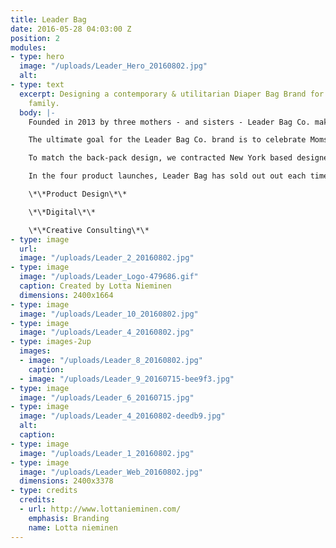 ```yaml
---
title: Leader Bag
date: 2016-05-28 04:03:00 Z
position: 2
modules:
- type: hero
  image: "/uploads/Leader_Hero_20160802.jpg"
  alt: 
- type: text
  excerpt: Designing a contemporary & utilitarian Diaper Bag Brand for the modern
    family.
  body: |-
    Founded in 2013 by three mothers - and sisters - Leader Bag Co. makes premium diaper bags for the modern family. Paradise was engaged to design the diaper bag itself, and since then has evolved as Leader’s creative consultant. In addition to two phases of product design and production, we’ve worked with Leader bag on their product strategy and product offering, managed their branding process and solidified an overarching creative direction, and revamped their website to include e-commerce.

    The ultimate goal for the Leader Bag Co. brand is to celebrate Moms and Dads, and to ease and facilitate the shared role of parenting. The bag design needed to reflect this. The inside of the bag was designed for function: pockets of different sizes, mesh elastic holders, water-repellent & wipe-clean fabrics and a pouch insert to hold a changing a Leader Bag changing mat & diapers. On the outside, the backpack is designed to be contemporary & gender neutral: waxed-canvas with leather accents in a neutral color palette. For production, keeping the parent in mind, we worked with sourced safe fabrics, and worked with local, US manufacturers.

    To match the back-pack design, we contracted New York based designer Lotta Nieminen to develop a mark and visual system to reflect the quality and values of Leader Bag Co. A recent update to the website, introduced an intuitive e-commerce experience, with a stronger narrative explaining the function of the products, and a modular system that will expand with the brand and their product line.

    In the four product launches, Leader Bag has sold out out each time, within the first day.

    \*\*Product Design\*\*

    \*\*Digital\*\*

    \*\*Creative Consulting\*\*
- type: image
  url: 
  image: "/uploads/Leader_2_20160802.jpg"
- type: image
  image: "/uploads/Leader_Logo-479686.gif"
  caption: Created by Lotta Nieminen
  dimensions: 2400x1664
- type: image
  image: "/uploads/Leader_10_20160802.jpg"
- type: image
  image: "/uploads/Leader_4_20160802.jpg"
- type: images-2up
  images:
  - image: "/uploads/Leader_8_20160802.jpg"
    caption: 
  - image: "/uploads/Leader_9_20160715-bee9f3.jpg"
- type: image
  image: "/uploads/Leader_6_20160715.jpg"
- type: image
  image: "/uploads/Leader_4_20160802-deedb9.jpg"
  alt: 
  caption: 
- type: image
  image: "/uploads/Leader_1_20160802.jpg"
- type: image
  image: "/uploads/Leader_Web_20160802.jpg"
  dimensions: 2400x3378
- type: credits
  credits:
  - url: http://www.lottanieminen.com/
    emphasis: Branding
    name: Lotta nieminen
---
```


